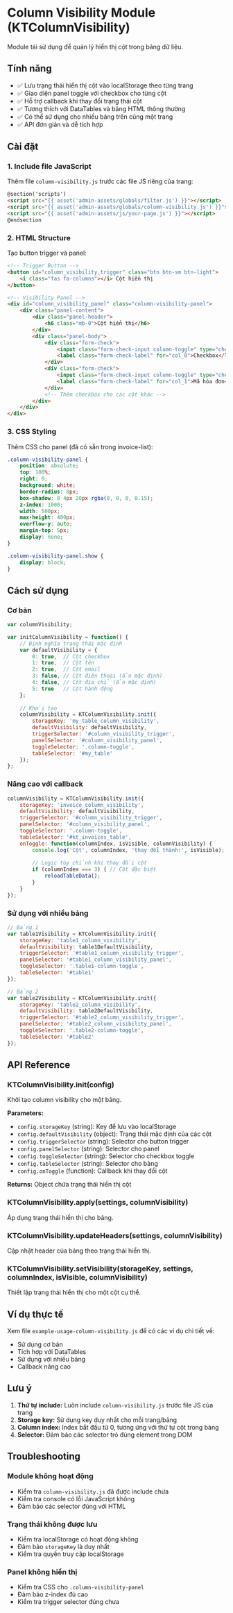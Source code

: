 # Column Visibility Module (KTColumnVisibility)

Module tái sử dụng để quản lý hiển thị cột trong bảng dữ liệu.

## Tính năng

- ✅ Lưu trạng thái hiển thị cột vào localStorage theo từng trang
- ✅ Giao diện panel toggle với checkbox cho từng cột
- ✅ Hỗ trợ callback khi thay đổi trạng thái cột
- ✅ Tương thích với DataTables và bảng HTML thông thường
- ✅ Có thể sử dụng cho nhiều bảng trên cùng một trang
- ✅ API đơn giản và dễ tích hợp

## Cài đặt

### 1. Include file JavaScript

Thêm file `column-visibility.js` trước các file JS riêng của trang:

```html
@section('scripts')
<script src="{{ asset('admin-assets/globals/filter.js') }}"></script>
<script src="{{ asset('admin-assets/globals/column-visibility.js') }}"></script>
<script src="{{ asset('admin-assets/js/your-page.js') }}"></script>
@endsection
```

### 2. HTML Structure

Tạo button trigger và panel:

```html
<!-- Trigger Button -->
<button id="column_visibility_trigger" class="btn btn-sm btn-light">
    <i class="fas fa-columns"></i> Cột hiển thị
</button>

<!-- Visibility Panel -->
<div id="column_visibility_panel" class="column-visibility-panel">
    <div class="panel-content">
        <div class="panel-header">
            <h6 class="mb-0">Cột hiển thị</h6>
        </div>
        <div class="panel-body">
            <div class="form-check">
                <input class="form-check-input column-toggle" type="checkbox" value="0" id="col_0">
                <label class="form-check-label" for="col_0">Checkbox</label>
            </div>
            <div class="form-check">
                <input class="form-check-input column-toggle" type="checkbox" value="1" id="col_1">
                <label class="form-check-label" for="col_1">Mã hóa đơn</label>
            </div>
            <!-- Thêm checkbox cho các cột khác -->
        </div>
    </div>
</div>
```

### 3. CSS Styling

Thêm CSS cho panel (đã có sẵn trong invoice-list):

```css
.column-visibility-panel {
    position: absolute;
    top: 100%;
    right: 0;
    background: white;
    border-radius: 8px;
    box-shadow: 0 4px 20px rgba(0, 0, 0, 0.15);
    z-index: 1000;
    width: 500px;
    max-height: 400px;
    overflow-y: auto;
    margin-top: 5px;
    display: none;
}

.column-visibility-panel.show {
    display: block;
}
```

## Cách sử dụng

### Cơ bản

```javascript
var columnVisibility;

var initColumnVisibility = function() {
    // Định nghĩa trạng thái mặc định
    var defaultVisibility = {
        0: true,  // Cột checkbox
        1: true,  // Cột tên
        2: true,  // Cột email
        3: false, // Cột điện thoại (ẩn mặc định)
        4: false, // Cột địa chỉ (ẩn mặc định)
        5: true   // Cột hành động
    };
    
    // Khởi tạo
    columnVisibility = KTColumnVisibility.init({
        storageKey: 'my_table_column_visibility',
        defaultVisibility: defaultVisibility,
        triggerSelector: '#column_visibility_trigger',
        panelSelector: '#column_visibility_panel',
        toggleSelector: '.column-toggle',
        tableSelector: '#my_table'
    });
};
```

### Nâng cao với callback

```javascript
columnVisibility = KTColumnVisibility.init({
    storageKey: 'invoice_column_visibility',
    defaultVisibility: defaultVisibility,
    triggerSelector: '#column_visibility_trigger',
    panelSelector: '#column_visibility_panel',
    toggleSelector: '.column-toggle',
    tableSelector: '#kt_invoices_table',
    onToggle: function(columnIndex, isVisible, columnVisibility) {
        console.log('Cột', columnIndex, 'thay đổi thành:', isVisible);
        
        // Logic tùy chỉnh khi thay đổi cột
        if (columnIndex === 3) { // Cột đặc biệt
            reloadTableData();
        }
    }
});
```

### Sử dụng với nhiều bảng

```javascript
// Bảng 1
var table1Visibility = KTColumnVisibility.init({
    storageKey: 'table1_column_visibility',
    defaultVisibility: table1DefaultVisibility,
    triggerSelector: '#table1_column_visibility_trigger',
    panelSelector: '#table1_column_visibility_panel',
    toggleSelector: '.table1-column-toggle',
    tableSelector: '#table1'
});

// Bảng 2
var table2Visibility = KTColumnVisibility.init({
    storageKey: 'table2_column_visibility',
    defaultVisibility: table2DefaultVisibility,
    triggerSelector: '#table2_column_visibility_trigger',
    panelSelector: '#table2_column_visibility_panel',
    toggleSelector: '.table2-column-toggle',
    tableSelector: '#table2'
});
```

## API Reference

### KTColumnVisibility.init(config)

Khởi tạo column visibility cho một bảng.

**Parameters:**
- `config.storageKey` (string): Key để lưu vào localStorage
- `config.defaultVisibility` (object): Trạng thái mặc định của các cột
- `config.triggerSelector` (string): Selector cho button trigger
- `config.panelSelector` (string): Selector cho panel
- `config.toggleSelector` (string): Selector cho checkbox toggle
- `config.tableSelector` (string): Selector cho bảng
- `config.onToggle` (function): Callback khi thay đổi cột

**Returns:** Object chứa trạng thái hiển thị cột

### KTColumnVisibility.apply(settings, columnVisibility)

Áp dụng trạng thái hiển thị cho bảng.

### KTColumnVisibility.updateHeaders(settings, columnVisibility)

Cập nhật header của bảng theo trạng thái hiển thị.

### KTColumnVisibility.setVisibility(storageKey, settings, columnIndex, isVisible, columnVisibility)

Thiết lập trạng thái hiển thị cho một cột cụ thể.

## Ví dụ thực tế

Xem file `example-usage-column-visibility.js` để có các ví dụ chi tiết về:
- Sử dụng cơ bản
- Tích hợp với DataTables
- Sử dụng với nhiều bảng
- Callback nâng cao

## Lưu ý

1. **Thứ tự include:** Luôn include `column-visibility.js` trước file JS của trang
2. **Storage key:** Sử dụng key duy nhất cho mỗi trang/bảng
3. **Column index:** Index bắt đầu từ 0, tương ứng với thứ tự cột trong bảng
4. **Selector:** Đảm bảo các selector trỏ đúng element trong DOM

## Troubleshooting

### Module không hoạt động
- Kiểm tra `column-visibility.js` đã được include chưa
- Kiểm tra console có lỗi JavaScript không
- Đảm bảo các selector đúng với HTML

### Trạng thái không được lưu
- Kiểm tra localStorage có hoạt động không
- Đảm bảo `storageKey` là duy nhất
- Kiểm tra quyền truy cập localStorage

### Panel không hiển thị
- Kiểm tra CSS cho `.column-visibility-panel`
- Đảm bảo z-index đủ cao
- Kiểm tra trigger selector đúng chưa
